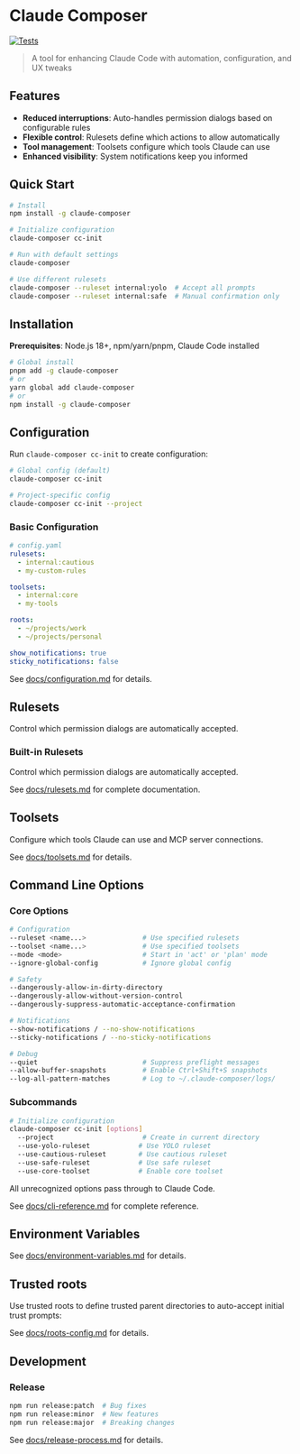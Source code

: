 # Claude Composer

[![Tests](https://github.com/possibilities/claude-composer/actions/workflows/test.yml/badge.svg)](https://github.com/possibilities/claude-composer/actions/workflows/test.yml)

> A tool for enhancing Claude Code with automation, configuration, and UX tweaks

## Features

- **Reduced interruptions**: Auto-handles permission dialogs based on configurable rules
- **Flexible control**: Rulesets define which actions to allow automatically
- **Tool management**: Toolsets configure which tools Claude can use
- **Enhanced visibility**: System notifications keep you informed

## Quick Start

```bash
# Install
npm install -g claude-composer

# Initialize configuration
claude-composer cc-init

# Run with default settings
claude-composer

# Use different rulesets
claude-composer --ruleset internal:yolo  # Accept all prompts
claude-composer --ruleset internal:safe  # Manual confirmation only
```

## Installation

**Prerequisites**: Node.js 18+, npm/yarn/pnpm, Claude Code installed

```bash
# Global install
pnpm add -g claude-composer
# or
yarn global add claude-composer
# or
npm install -g claude-composer
```

## Configuration

Run `claude-composer cc-init` to create configuration:

```bash
# Global config (default)
claude-composer cc-init

# Project-specific config
claude-composer cc-init --project
```

### Basic Configuration

```yaml
# config.yaml
rulesets:
  - internal:cautious
  - my-custom-rules

toolsets:
  - internal:core
  - my-tools

roots:
  - ~/projects/work
  - ~/projects/personal

show_notifications: true
sticky_notifications: false
```

See [docs/configuration.md](docs/configuration.md) for details.

## Rulesets

Control which permission dialogs are automatically accepted.

### Built-in Rulesets

Control which permission dialogs are automatically accepted.

See [docs/rulesets.md](docs/rulesets.md) for complete documentation.

## Toolsets

Configure which tools Claude can use and MCP server connections.

See [docs/toolsets.md](docs/toolsets.md) for details.

## Command Line Options

### Core Options

```bash
# Configuration
--ruleset <name...>              # Use specified rulesets
--toolset <name...>              # Use specified toolsets
--mode <mode>                    # Start in 'act' or 'plan' mode
--ignore-global-config           # Ignore global config

# Safety
--dangerously-allow-in-dirty-directory
--dangerously-allow-without-version-control
--dangerously-suppress-automatic-acceptance-confirmation

# Notifications
--show-notifications / --no-show-notifications
--sticky-notifications / --no-sticky-notifications

# Debug
--quiet                          # Suppress preflight messages
--allow-buffer-snapshots         # Enable Ctrl+Shift+S snapshots
--log-all-pattern-matches        # Log to ~/.claude-composer/logs/
```

### Subcommands

```bash
# Initialize configuration
claude-composer cc-init [options]
  --project                      # Create in current directory
  --use-yolo-ruleset            # Use YOLO ruleset
  --use-cautious-ruleset        # Use cautious ruleset
  --use-safe-ruleset            # Use safe ruleset
  --use-core-toolset            # Enable core toolset
```

All unrecognized options pass through to Claude Code.

See [docs/cli-reference.md](docs/cli-reference.md) for complete reference.

## Environment Variables

See [docs/environment-variables.md](docs/environment-variables.md) for details.

## Trusted roots

Use trusted roots to define trusted parent directories to auto-accept initial trust prompts:

See [docs/roots-config.md](docs/roots-config.md) for details.

## Development

### Release

```bash
npm run release:patch  # Bug fixes
npm run release:minor  # New features
npm run release:major  # Breaking changes
```

See [docs/release-process.md](docs/release-process.md) for details.
